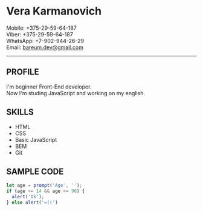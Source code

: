 # Vera Karmanovich

Mobile: +375-29-59-64-187  
Viber: +375-29-59-64-187  
WhatsApp: +7-902-944-26-29  
Email: bareum.dev@gmail.com  
<hr>

## PROFILE
I'm beginner Front-End developer.  
Now I'm studing JavaScript and working on my english.

## SKILLS

* HTML
* CSS
* Basic JavaScript
* BEM
* Git 

## SAMPLE CODE
```javascript
let age = prompt('Age', '');
if (age >= 14 && age <= 90) {
  alert('Ok');
} else alert('=((')
```